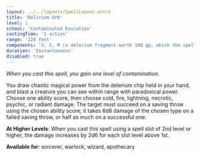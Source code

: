 ```yaml
---
layout: ../../layouts/SpellLayout.astro
title: 'Delirium Orb'
level: 1
school: 'Contaminated Evocation'
castingTime: '1 action'
range: '120 feet'
components: 'V, S, M (a delerium fragment worth 100 gp, which the spell consumes)'
duration: 'Instantaneous'
disabled: true
---
```


*When you cast this spell, you gain one level of contamination.* 

You draw chaotic magical power from the delerium chip held in your hand, and blast a creature you can see within range with paradoxical power. Choose one ability score, then choose cold, fire, lightning, necrotic, psychic, or radiant damage. The target must succeed on a saving throw using the chosen ability score; it takes 6d6 damage of the chosen type on a failed saving throw, or half as much on a successful one.

**At Higher Levels**: When you cast this spell using a spell slot
of 2nd level or higher, the damage increases by 2d6 for each slot
level above 1st.

**Available for**: sorcerer, warlock, wizard, apothecary